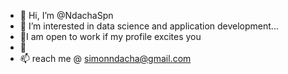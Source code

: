 - 👋 Hi, I’m @NdachaSpn
- 👀 I’m interested in data science and application development...
- 🌱I am open to work if my profile excites you
- 💞️ 
- 📫 reach me @ simonndacha@gmail.com

<!---
NdachaSpn/NdachaSpn is a ✨ special ✨ repository because its `README.md` (this file) appears on your GitHub profile.
You can click the Preview link to take a look at your changes.
--->
